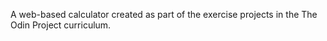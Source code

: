 A web-based calculator created as part of the exercise projects in the The Odin Project curriculum. 
